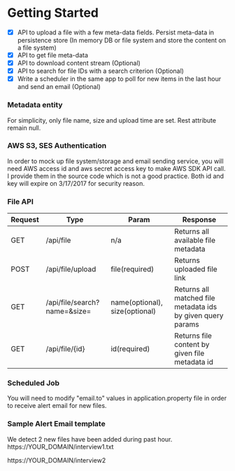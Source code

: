 # Getting Started

- [x] API to upload a file with a few meta-data fields. Persist meta-data in persistence store (In memory DB or file system and store the content on a file system)
- [x] API to get file meta-data
- [x] API to download content stream (Optional)
- [x] API to search for file IDs with a search criterion (Optional)
- [x] Write a scheduler in the same app to poll for new items in the last hour and send an email (Optional)

### Metadata entity
For simplicity, only file name, size and upload time are set. Rest attribute remain null.

### AWS S3, SES Authentication

In order to mock up file system/storage and email sending service, you will need AWS access id and aws secret access key to  make AWS SDK API call. I provide them in the source code which is not a good practice. Both id and key will expire on 3/17/2017 for security reason.

### File API

| Request   | Type | Param | Response |
| ------------- | ------------- | ------------- |------------- |
| GET  | /api/file  | n/a  |Returns all available file metadata |
| POST |  /api/file/upload	  | file(required)  |  Returns uploaded file link|
| GET |  /api/file/search?name=&size=	 | name(optional), size(optional)    | Returns all matched file metadata ids by given query params|
| GET |  /api/file/{id}	 | id(required)  | Returns file content by given file metadata id|
          	                                                   
### Scheduled Job
You will need to modify "email.to" values in application.property file in order to receive alert email for new files.


### Sample Alert Email template
We detect 2 new files have been added during past hour.
https://YOUR_DOMAIN/interview1.txt

https://YOUR_DOMAIN/interview2


